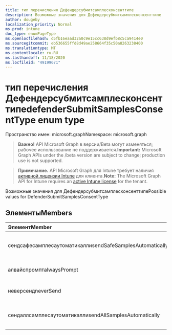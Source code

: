 ```yaml
---
title: тип перечисления Дефендерсубмитсамплесконсенттипе
description: Возможные значения для Дефендерсубмитсамплесконсенттипе
author: dougeby
localization_priority: Normal
ms.prod: intune
doc_type: enumPageType
ms.openlocfilehash: d5fb16eaad32a0c9e15cc638d9efb8c5ca9414e0
ms.sourcegitcommit: eb536655ffd8d49ae258664f35c50a8263238400
ms.translationtype: MT
ms.contentlocale: ru-RU
ms.lasthandoff: 11/18/2020
ms.locfileid: "49199671"
---
```

# <a name="defendersubmitsamplesconsenttype-enum-type"></a><span data-ttu-id="a435b-103">тип перечисления Дефендерсубмитсамплесконсенттипе</span><span class="sxs-lookup"><span data-stu-id="a435b-103">defenderSubmitSamplesConsentType enum type</span></span>

<span data-ttu-id="a435b-104">Пространство имен: microsoft.graph</span><span class="sxs-lookup"><span data-stu-id="a435b-104">Namespace: microsoft.graph</span></span>

> <span data-ttu-id="a435b-105">**Важно!** API Microsoft Graph в версии/Beta могут изменяться; рабочее использование не поддерживается.</span><span class="sxs-lookup"><span data-stu-id="a435b-105">**Important:** Microsoft Graph APIs under the /beta version are subject to change; production use is not supported.</span></span>

> <span data-ttu-id="a435b-106">**Примечание.** API Microsoft Graph для Intune требует наличия [активной лицензии Intune](https://go.microsoft.com/fwlink/?linkid=839381) для клиента.</span><span class="sxs-lookup"><span data-stu-id="a435b-106">**Note:** The Microsoft Graph API for Intune requires an [active Intune license](https://go.microsoft.com/fwlink/?linkid=839381) for the tenant.</span></span>

<span data-ttu-id="a435b-107">Возможные значения для Дефендерсубмитсамплесконсенттипе</span><span class="sxs-lookup"><span data-stu-id="a435b-107">Possible values for DefenderSubmitSamplesConsentType</span></span>

## <a name="members"></a><span data-ttu-id="a435b-108">Элементы</span><span class="sxs-lookup"><span data-stu-id="a435b-108">Members</span></span>
|<span data-ttu-id="a435b-109">Элемент</span><span class="sxs-lookup"><span data-stu-id="a435b-109">Member</span></span>|<span data-ttu-id="a435b-110">Значение</span><span class="sxs-lookup"><span data-stu-id="a435b-110">Value</span></span>|<span data-ttu-id="a435b-111">Описание</span><span class="sxs-lookup"><span data-stu-id="a435b-111">Description</span></span>|
|:---|:---|:---|
|<span data-ttu-id="a435b-112">сендсафесамплесаутоматикалли</span><span class="sxs-lookup"><span data-stu-id="a435b-112">sendSafeSamplesAutomatically</span></span>|<span data-ttu-id="a435b-113">нуль</span><span class="sxs-lookup"><span data-stu-id="a435b-113">0</span></span>|<span data-ttu-id="a435b-114">Автоматическая отправка надежных образцов</span><span class="sxs-lookup"><span data-stu-id="a435b-114">Send safe samples automatically</span></span>|
|<span data-ttu-id="a435b-115">алвайспромпт</span><span class="sxs-lookup"><span data-stu-id="a435b-115">alwaysPrompt</span></span>|<span data-ttu-id="a435b-116">1,1</span><span class="sxs-lookup"><span data-stu-id="a435b-116">1</span></span>|<span data-ttu-id="a435b-117">Всегда запрашивать</span><span class="sxs-lookup"><span data-stu-id="a435b-117">Always prompt</span></span>|
|<span data-ttu-id="a435b-118">неверсенд</span><span class="sxs-lookup"><span data-stu-id="a435b-118">neverSend</span></span>|<span data-ttu-id="a435b-119">2</span><span class="sxs-lookup"><span data-stu-id="a435b-119">2</span></span>|<span data-ttu-id="a435b-120">Никогда не отправлять</span><span class="sxs-lookup"><span data-stu-id="a435b-120">Never send</span></span>|
|<span data-ttu-id="a435b-121">сендаллсамплесаутоматикалли</span><span class="sxs-lookup"><span data-stu-id="a435b-121">sendAllSamplesAutomatically</span></span>|<span data-ttu-id="a435b-122">4</span><span class="sxs-lookup"><span data-stu-id="a435b-122">3</span></span>|<span data-ttu-id="a435b-123">Автоматическая отправка всех примеров</span><span class="sxs-lookup"><span data-stu-id="a435b-123">Send all samples automatically</span></span>|




